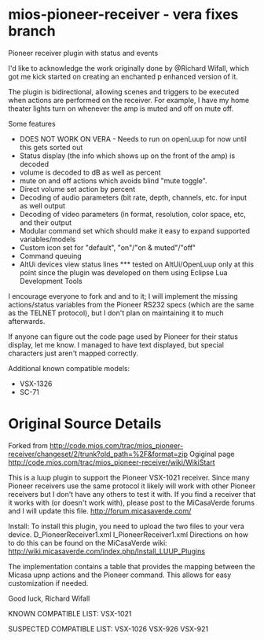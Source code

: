 # mios-pioneer-receiver - vera fixes branch
Pioneer receiver plugin with status and events

I'd like to acknowledge the work originally done by @Richard Wifall, which got me kick started on creating an enchanted p enhanced version of it.

The plugin is bidirectional, allowing scenes and triggers to be executed when actions are performed on the receiver. For example, I have my home theater lights turn on whenever the amp is muted and off on mute off.



Some features
* DOES NOT WORK ON VERA - Needs to run on openLuup for now until this gets sorted out
* Status display (the info which shows up on the front of the amp) is decoded
* volume is decoded to dB as well as percent
* mute on and off actions which avoids blind "mute toggle".
* Direct volume set action by percent
* Decoding of audio parameters (bit rate, depth, channels, etc. for input as well output
* Decoding of video parameters (in format, resolution, color space, etc, and their output
* Modular command set which should make it easy to expand supported variables/models
* Custom icon set for "default", "on"/"on & muted"/"off"
* Command queuing
* AltUi devices view status lines
*** tested on AltUi/OpenLuup only at this point since the plugin was developed on them using Eclipse Lua Development Tools

I encourage everyone to fork and and to it; I will implement the missing actions/status variables from the Pioneer RS232 specs (which are the same as the TELNET protocol), but I don't plan on maintaining it to much afterwards.

If anyone can figure out the code page used by Pioneer for their status display, let me know. I managed to have text displayed, but special characters just aren't mapped correctly.

Additional known compatible models:
* VSX-1326
* SC-71


# Original Source Details
Forked from http://code.mios.com/trac/mios_pioneer-receiver/changeset/2/trunk?old_path=%2F&format=zip
Ogiginal page http://code.mios.com/trac/mios_pioneer-receiver/wiki/WikiStart

This is a luup plugin to support the Pioneer VSX-1021 receiver.
Since many Pioneer receivers use the same protocol it likely will work with other Pioneer receivers but I don't have any others to test it with.  If you find a receiver that it works with (or doesn't work with), please post to the MiCasaVerde forums and I will update this file.
http://forum.micasaverde.com/

Install:
To install this plugin, you need to upload the two files to your vera device.
D_PioneerReceiver1.xml
I_PioneerReceiver1.xml
Directions on how to do this can be found on the MiCasaVerde wiki:
http://wiki.micasaverde.com/index.php/Install_LUUP_Plugins

The implementation contains a table that provides the mapping between the Micasa upnp actions and the Pioneer command.  This allows for easy customization if needed.

Good luck,
Richard Wifall

KNOWN COMPATIBLE LIST:
VSX-1021

SUSPECTED COMPATIBLE LIST:
VSX-1026
VSX-926
VSX-921


